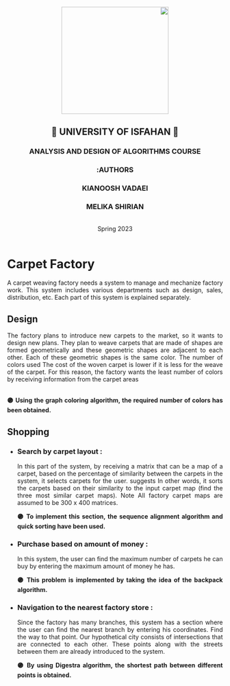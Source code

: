 <div dir='rtl' align="center">
             
</br>   
<img src="https://s28.picofile.com/file/8462130392/uni.png"  width="250"/>

<h2>🔷 UNIVERSITY OF ISFAHAN 🔷</h2>
<h3>ANALYSIS AND DESIGN OF ALGORITHMS COURSE</h3>
              <h3>AUTHORS:</h3>
          <h3>KIANOOSH VADAEI</h3>
          <h3>MELIKA  SHIRIAN</h3>
          </br>
          Spring 2023
           </br>
</div>

<div dir='ltr' align="justify">

  
</br>

<h1>Carpet Factory</h1>


A carpet weaving factory needs a system to manage and mechanize factory work. This system includes various departments such as design, sales, distribution, etc.
Each part of this system is explained separately.
  
<h2>Design</h2>
The factory plans to introduce new carpets to the market, so it wants to design new plans. They plan to weave carpets that are made of shapes
are formed geometrically and these geometric shapes are adjacent to each other. Each of these geometric shapes is the same color. The number of colors used
The cost of the woven carpet is lower if it is less for the weave of the carpet. For this reason, the factory wants the least number of colors by receiving information from the carpet areas

</br>
</br>

__🟣 Using the graph coloring algorithm, the required number of colors has been obtained.__
  
<h2>Shopping</h2>
  
+ <h3>Search by carpet layout :</h3>
    In this part of the system, by receiving a matrix that can be a map of a carpet, based on the percentage of similarity between the carpets in the system, it       selects carpets for the user.
    suggests In other words, it sorts the carpets based on their similarity to the input carpet map (find the three most similar carpet maps). Note
    All factory carpet maps are assumed to be 300 x 400 matrices.
  
    __🟣 To implement this section, the sequence alignment algorithm and quick sorting have been used.__

+ <h3>Purchase based on amount of money :</h3>
    In this system, the user can find the maximum number of carpets he can buy by entering the maximum amount of money he has.
  
    __🟣 This problem is implemented by taking the idea of the backpack algorithm.__
  
+ <h3>Navigation to the nearest factory store :</h3>
    Since the factory has many branches, this system has a section where the user can find the nearest branch by entering his coordinates.
    Find the way to that point. Our hypothetical city consists of intersections that are connected to each other. These points along with the streets between them     are already introduced to the system.
  
    __🟣 By using Digestra algorithm, the shortest path between different points is obtained.__


</div>
